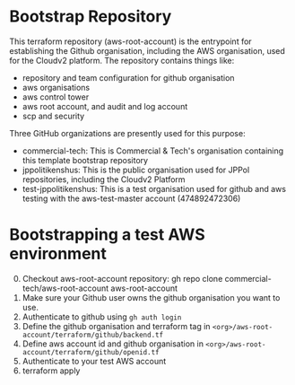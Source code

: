 # Bootstrap Repository

This terraform repository (aws-root-account) is the entrypoint for establishing the Github organisation, including the AWS organisation, used for the Cloudv2 platform. The repository contains things like:

* repository and team configuration for github organisation
* aws organisations
* aws control tower
* aws root account, and audit and log account
* scp and security

Three GitHub organizations are presently used for this purpose:
- commercial-tech: This is Commercial & Tech's organisation containing this template bootstrap repository
- jppolitikenshus: This is the public organisation used for JPPol repositories, including the Cloudv2 Platform
- test-jppolitikenshus: This is a test organisation used for github and aws testing with the aws-test-master account (474892472306)


# Bootstrapping a test AWS environment

0. Checkout aws-root-account repository: gh repo clone commercial-tech/aws-root-account aws-root-account
1. Make sure your Github user owns the github organisation you want to use.
2. Authenticate to github using `gh auth login` 
3. Define the github organisation and terraform tag in `<org>/aws-root-account/terraform/github/backend.tf`
4. Define aws account id and github organisation in `<org>/aws-root-account/terraform/github/openid.tf`
5. Authenticate to your test AWS account
6. terraform apply 


